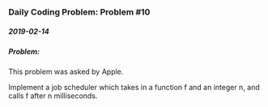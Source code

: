 ### Daily Coding Problem: Problem #10
##### 2019-02-14
##### Problem:
This problem was asked by Apple.

Implement a job scheduler which takes in a function f and an integer n, and calls f after n milliseconds.

